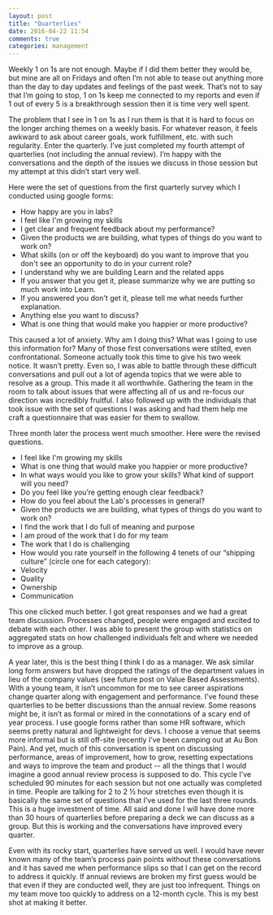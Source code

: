 ```yaml
---
layout: post
title: "Quarterlies"
date: 2016-04-22 11:54
comments: true
categories: management
---
```


Weekly 1 on 1s are not enough. Maybe if I did them better they would be, but mine are all on Fridays and often I’m not able to tease out anything more than the day to day updates and feelings of the past week. That’s not to say that I’m going to stop, 1 on 1s keep me connected to my reports and even if 1 out of every 5 is a breakthrough session then it is time very well spent.

The problem that I see in 1 on 1s as I run them is that it is hard to focus on the longer arching themes on a weekly basis. For whatever reason, it feels awkward to ask about career goals, work fulfillment, etc. with such regularity. Enter the quarterly. I’ve just completed my fourth attempt of quarterlies (not including the annual review). I’m happy with the conversations and the depth of the issues we discuss in those session but my attempt at this didn’t start very well. 

Here were the set of questions from the first quarterly survey which I conducted using google forms:

  - How happy are you in labs?
  - I feel like I'm growing my skills
  - I get clear and frequent feedback about my performance?
  - Given the products we are building, what types of things do you want to work on?
  - What skills (on or off the keyboard) do you want to improve that you don't see an opportunity to do in your current role?
  - I understand why we are building Learn and the related apps
  - If you answer that you get it, please summarize why we are putting so much work into Learn.
  - If you answered you don't get it, please tell me what needs further explanation.
  - Anything else you want to discuss?
  - What is one thing that would make you happier or more productive?

This caused a lot of anxiety. Why am I doing this? What was I going to use this information for? Many of those first conversations were stilted, even confrontational. Someone actually took this time to give his two week notice. It wasn’t pretty. Even so, I was able to battle through these difficult conversations and pull out a lot of agenda topics that we were able to resolve as a group. This made it all worthwhile. Gathering the team in the room to talk about issues that were affecting all of us and re-focus our direction was incredibly fruitful. I also followed up with the individuals that took issue with the set of questions I was asking and had them help me craft a questionnaire that was easier for them to swallow.

Three month later the process went much smoother. Here were the revised questions.

  - I feel like I'm growing my skills
  - What is one thing that would make you happier or more productive?
  - In what ways would you like to grow your skills? What kind of support will you need?
  - Do you feel like you’re getting enough clear feedback?
  - How do you feel about the Lab's processes in general?
  - Given the products we are building, what types of things do you want to work on?
  - I find the work that I do full of meaning and purpose
  - I am proud of the work that I do for my team
  - The work that I do is challenging
  - How would you rate yourself in the following 4 tenets of our “shipping culture” (circle one for each category):
  - Velocity
  - Quality
  - Ownership
  - Communication

This one clicked much better. I got great responses and we had a great team discussion. Processes changed, people were engaged and excited to debate with each other. I was able to present the group with statistics on aggregated stats on how challenged individuals felt and where we needed to improve as a group.

A year later, this is the best thing I think I do as a manager. We ask similar long form answers but have dropped the ratings of the department values in lieu of the company values (see future post on Value Based Assessments). With a young team, it isn’t uncommon for me to see career aspirations change quarter along with engagement and performance. I’ve found these quarterlies to be better discussions than the annual review. Some reasons might be, it isn’t as formal or mired in the connotations of a scary end of year process. I use google forms rather than some HR software, which seems pretty natural and lightweight for devs. I choose a venue that seems more informal but is still off-site (recently I’ve been camping out at Au Bon Pain). And yet, much of this conversation is spent on discussing performance, areas of improvement, how to grow, resetting expectations and ways to improve the team and product -- all the things that I would imagine a good annual review process is supposed to do. This cycle I’ve scheduled 90 minutes for each session but not one actually was completed in time. People are talking for 2 to 2 ½ hour stretches even though it is basically the same set of questions that I’ve used for the last three rounds. This is a huge investment of time. All said and done I will have done more than 30 hours of quarterlies before preparing a deck we can discuss as a group. But this is working and the conversations have improved every quarter.

Even with its rocky start, quarterlies have served us well. I would have never known many of the team’s process pain points without these conversations and it has saved me when performance slips so that I can get on the record to address it quickly. If annual reviews are broken my first guess would be that even if they are conducted well, they are just too infrequent. Things on my team move too quickly to address on a 12-month cycle. This is my best shot at making it better.
